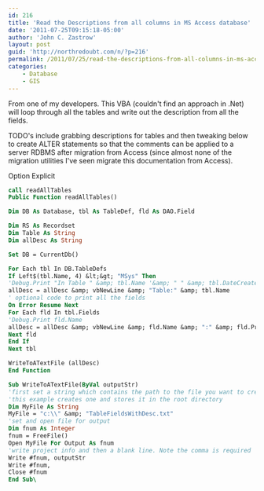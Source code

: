 ```yaml
---
id: 216
title: 'Read the Descriptions from all columns in MS Access database'
date: '2011-07-25T09:15:18-05:00'
author: 'John C. Zastrow'
layout: post
guid: 'http://northredoubt.com/n/?p=216'
permalink: /2011/07/25/read-the-descriptions-from-all-columns-in-ms-access-database/
categories:
    - Database
    - GIS
---
```


From one of my developers. This VBA (couldn't find an approach in .Net) will loop through all the tables and write out the description from all the fields.

TODO's include grabbing descriptions for tables and then tweaking below to create ALTER statements so that the comments can be applied to a server RDBMS after migration from Access (since almost none of the migration utilities I've seen migrate this documentation from Access).

Option Explicit

```vb
call readAllTables  
Public Function readAllTables()

Dim DB As Database, tbl As TableDef, fld As DAO.Field

Dim RS As Recordset  
Dim Table As String  
Dim allDesc As String

Set DB = CurrentDb()

For Each tbl In DB.TableDefs  
If Left$(tbl.Name, 4) &lt;&gt; "MSys" Then  
'Debug.Print "In Table " &amp; tbl.Name '&amp; " " &amp; tbl.DateCreated &amp; " " &amp; tbl.LastUpdated &amp; " " &amp; tbl.RecordCount  
allDesc = allDesc &amp; vbNewLine &amp; "Table:" &amp; tbl.Name  
' optional code to print all the fields  
On Error Resume Next  
For Each fld In tbl.Fields  
'Debug.Print fld.Name  
allDesc = allDesc &amp; vbNewLine &amp; fld.Name &amp; ":" &amp; fld.Properties("Description")  
Next fld  
End If  
Next tbl

WriteToATextFile (allDesc)  
End Function

Sub WriteToATextFile(ByVal outputStr)  
'first set a string which contains the path to the file you want to create.  
'this example creates one and stores it in the root directory  
Dim MyFile As String  
MyFile = "c:\\" &amp; "TableFieldsWithDesc.txt"  
'set and open file for output  
Dim fnum As Integer  
fnum = FreeFile()  
Open MyFile For Output As fnum  
'write project info and then a blank line. Note the comma is required  
Write #fnum, outputStr  
Write #fnum,  
Close #fnum  
End Sub\

```